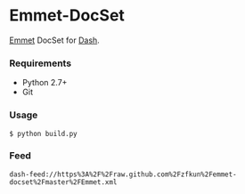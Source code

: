 Emmet-DocSet
=================

[Emmet](http://emmet.io/) DocSet for [Dash](http://kapeli.com).



### Requirements

* Python 2.7+
* Git


### Usage

	$ python build.py

### Feed

	dash-feed://https%3A%2F%2Fraw.github.com%2Fzfkun%2Femmet-docset%2Fmaster%2FEmmet.xml